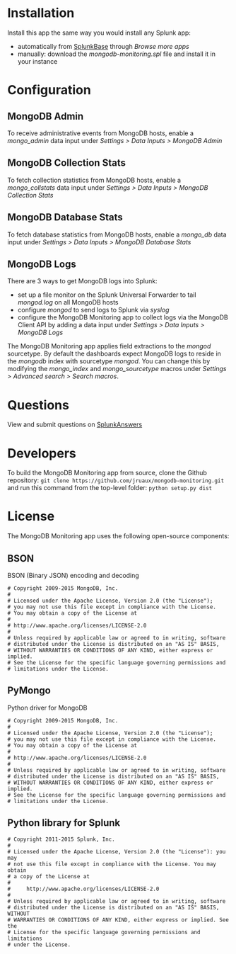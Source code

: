 # Installation

Install this app the same way you would install any Splunk app:
- automatically from [SplunkBase](https://splunkbase.splunk.com/app/2957) through *Browse more apps*
- manually: download the *mongodb-monitoring.spl* file and install it in your instance

# Configuration

## MongoDB Admin

To receive administrative events from MongoDB hosts, enable a *mongo_admin* data input under *Settings > Data Inputs > MongoDB Admin*

## MongoDB Collection Stats

To fetch collection statistics from MongoDB hosts, enable a *mongo_collstats* data input under *Settings > Data Inputs > MongoDB Collection Stats*

## MongoDB Database Stats

To fetch database statistics from MongoDB hosts, enable a *mongo_db* data input under *Settings > Data Inputs > MongoDB Database Stats*

## MongoDB Logs

There are 3 ways to get MongoDB logs into Splunk:
- set up a file monitor on the Splunk Universal Forwarder to tail *mongod.log* on all MongoDB hosts
- configure *mongod* to send logs to Splunk via *syslog*
- configure the MongoDB Monitoring app to collect logs via the MongoDB Client API by adding a data input under *Settings > Data Inputs > MongoDB Logs*

The MongoDB Monitoring app applies field extractions to the *mongod* sourcetype. By default the dashboards expect MongoDB logs to reside in the *mongodb* index with sourcetype *mongod*. You can change this by modifying the *mongo_index* and *mongo_sourcetype* macros under *Settings > Advanced search > Search macros*.

# Questions
View and submit questions on [SplunkAnswers](http://answers.splunk.com/answers/app/2957)

# Developers

To build the MongoDB Monitoring app from source, clone the Github repository:
```git clone https://github.com/jruaux/mongodb-monitoring.git```
 and run this command from the top-level folder:
```python setup.py dist```

# License

The MongoDB Monitoring app uses the following open-source components:

## BSON

BSON (Binary JSON) encoding and decoding

```
# Copyright 2009-2015 MongoDB, Inc.
#
# Licensed under the Apache License, Version 2.0 (the "License");
# you may not use this file except in compliance with the License.
# You may obtain a copy of the License at
#
# http://www.apache.org/licenses/LICENSE-2.0
#
# Unless required by applicable law or agreed to in writing, software
# distributed under the License is distributed on an "AS IS" BASIS,
# WITHOUT WARRANTIES OR CONDITIONS OF ANY KIND, either express or implied.
# See the License for the specific language governing permissions and
# limitations under the License.
```

## PyMongo

Python driver for MongoDB

```
# Copyright 2009-2015 MongoDB, Inc.
#
# Licensed under the Apache License, Version 2.0 (the "License");
# you may not use this file except in compliance with the License.
# You may obtain a copy of the License at
#
# http://www.apache.org/licenses/LICENSE-2.0
#
# Unless required by applicable law or agreed to in writing, software
# distributed under the License is distributed on an "AS IS" BASIS,
# WITHOUT WARRANTIES OR CONDITIONS OF ANY KIND, either express or implied.
# See the License for the specific language governing permissions and
# limitations under the License.
```

## Python library for Splunk

```
# Copyright 2011-2015 Splunk, Inc.
#
# Licensed under the Apache License, Version 2.0 (the "License"): you may
# not use this file except in compliance with the License. You may obtain
# a copy of the License at
#
#     http://www.apache.org/licenses/LICENSE-2.0
#
# Unless required by applicable law or agreed to in writing, software
# distributed under the License is distributed on an "AS IS" BASIS, WITHOUT
# WARRANTIES OR CONDITIONS OF ANY KIND, either express or implied. See the
# License for the specific language governing permissions and limitations
# under the License.
```